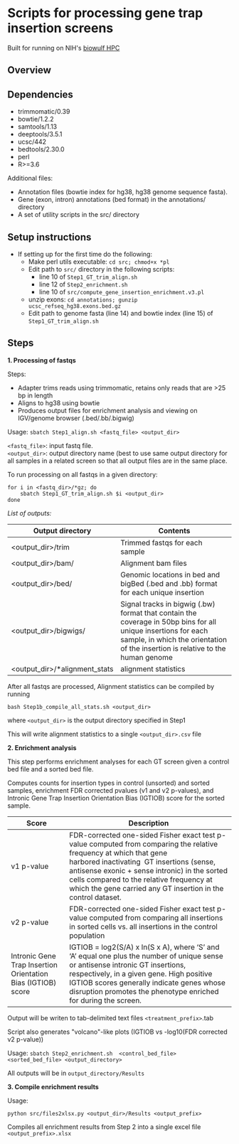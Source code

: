 # Scripts for processing gene trap insertion screens

Built for running on NIH's [biowulf HPC](https://hpc.nih.gov)

## Overview


## Dependencies
   
  * trimmomatic/0.39
  * bowtie/1.2.2
  * samtools/1.13 
  * deeptools/3.5.1
  * ucsc/442
  * bedtools/2.30.0
  * perl
  * R>=3.6
  
     
Additional files:

* Annotation files (bowtie index for hg38, hg38 genome sequence fasta).
* Gene (exon, intron) annotations (bed format) in the annotations/ directory 
* A set of utility scripts in the src/ directory


## Setup instructions

* If setting up for the first time do the following:  
	* Make perl utils executable:
	  	`cd src;
  		chmod+x *pl`
	* Edit path to `src/` directory in the following scripts:
		- line 10 of `Step1_GT_trim_align.sh`
		- line 12 of `Step2_enrichment.sh`
		- line 10 of `src/compute_gene_insertion_enrichment.v3.pl`
	* unzip exons: `cd annotations; gunzip ucsc_refseq_hg38.exons.bed.gz`
	* Edit path to genome fasta (line 14) and bowtie index (line 15) of `Step1_GT_trim_align.sh`

## Steps

**1. Processing of fastqs**

Steps:

* Adapter trims reads using trimmomatic, retains only reads that are >25 bp in length
* Aligns to hg38 using bowtie
* Produces output files for enrichment analysis and viewing on IGV/genome browser (.bed/.bb/.bigwig)
	
Usage:
	`sbatch Step1_align.sh <fastq_file> <output_dir>`

`<fastq_file>`: input fastq file.  
`<output_dir>`: output directory name (best to use same output directory for all samples in a related screen so that all output files are in the same place.

To run processing on all fastqs in a given directory:

```
for i in <fastq_dir>/*gz; do  
	sbatch Step1_GT_trim_align.sh $i <output_dir>
done
```

_List of outputs:_

Output directory | Contents
-----|-----
\<output\_dir>/trim | Trimmed fastqs for each sample
\<output\_dir>/bam/| Alignment bam files
\<output\_dir>/bed/| Genomic locations in bed and bigBed (.bed and .bb) format for each unique insertion
\<output\_dir>/bigwigs/ |  Signal tracks in bigwig (.bw) format that contain the coverage in 50bp bins for all unique insertions for each sample, in which the orientation of the insertion is relative to the human genome
\<output\_dir>/*alignment_stats | alignment statistics

After all fastqs are processed, Alignment statistics can be compiled by running

`bash Step1b_compile_all_stats.sh <output_dir>`
     
where `<output_dir>` is the output directory specified in Step1
     
This will write alignment statistics to a single `<output_dir>.csv` file
     

 
**2. Enrichment analysis**

This step performs enrichment analyses for each GT screen given a control bed file and a sorted bed file.
 
Computes counts for insertion types in control (unsorted) and sorted samples, enrichment FDR corrected pvalues (v1 and v2 p-values), and Intronic Gene Trap Insertion Orientation Bias (IGTIOB) score for the sorted sample.

Score | Description 
-----|-----
v1 p-value | FDR-corrected one-sided Fisher exact test  p-value computed from comparing the relative frequency at which that gene harbored inactivating  GT insertions (sense, antisense exonic + sense intronic) in the sorted cells compared to the relative frequency at which the gene carried any GT insertion in the control dataset.  
v2 p-value | FDR-corrected one-sided Fisher exact test  p-value	 computed from comparing all insertions in sorted cells vs. all insertions in the control population
Intronic Gene Trap Insertion Orientation Bias  (IGTIOB) score | IGTIOB = log2(S/A) x ln(S x A), where ‘S’ and ‘A’ equal one plus the number of unique sense or antisense intronic GT insertions, respectively, in a given gene. High positive IGTIOB scores generally indicate genes whose disruption promotes the phenotype enriched for during the screen.


Output will be writen to tab-delimited text files `<treatment_prefix>`.tab

Script also generates "volcano"-like plots (IGTIOB vs -log10(FDR corrected v2 p-value))

Usage:
      `sbatch Step2_enrichment.sh  <control_bed_file> <sorted_bed_file> <output_directory>`

All outputs will be in `output_directory/Results`


**3. Compile enrichment results**

   Usage:
 
   `python src/files2xlsx.py <output_dir>/Results <output_prefix>`

   Compiles all enrichment results from Step 2 into a single excel file `<output_prefix>.xlsx`
